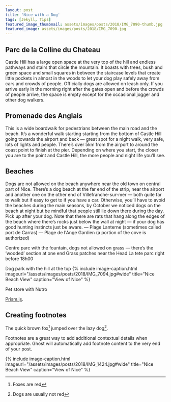 ```yaml
---
layout: post
title: 'Nice with a Dog'
tags: [Jekyll, Tips]
featured_image_thumbnail: assets/images/posts/2018/IMG_7090-thumb.jpg
featured_image: assets/images/posts/2018/IMG_7090.jpg
---
```


## Parc de la Colline du Chateau
Castle Hill has a large open space at the very top of the hill and endless pathways and stairs that circle the mountain. It boasts with trees, bush and green space and small squares in between the staircase levels that create little pockets in almost in the woods to let your dog play safely away from cars and crowds of people. Officially dogs are allowed on leash only. If you arrive early in the morning right after the gates open and before the crowds of people arrive, the space is empty except for the occasional jogger and other dog walkers.

## Promenade des Anglais
This is a wide boardwalk for pedestrians between the main road and the beach. It’s a wonderful walk starting starting from the bottom of Castle Hill going towards the airport and back — great spot for a night walk, very safe, lots of lights and people. There’s over 5km from the airport to around the coast point to finish at the pier. Depending on where you start, the closer you are to the point and Castle Hill, the more people and night life you’ll see.

## Beaches
Dogs are not allowed on the beach anywhere near the old town on central part of Nice. There’s a dog beach at the far end of the strip, near the airport and another one on the other end of Villefranche-sur-mer — both quite far to walk but if easy to get to if you have a car. Otherwise, you’ll have to avoid the beaches during the main seasons, by October we noticed dogs on the beach at night but be mindful that people still lie down there during the day. Pick up after your dog. Note that there are rats that hang along the edges of the beach where there’s rocks just below the wall at night — if your dog has good hunting instincts just be aware.
— Plage Lanterne (sometimes called port de Carras)
— Plage de l'Ange Gardien (a portion of the cove is authorized)

Centre parc with the fountain, dogs not allowed on grass — there’s the ‘wooded’ section at one end
Grass patches near the Head
La tete parc right before 18h00

Dog park with the hill at the top
{% include image-caption.html imageurl="/assets/images/posts/2018/IMG_7094.jpg#wide" title="Nice Beach View" caption="View of Nice" %}

Pet store with Nutro

[Prism.js](http://prismjs.com/).

## Creating footnotes

The quick brown fox[^1] jumped over the lazy dog[^2].

[^1]: Foxes are red
[^2]: Dogs are usually not red

Footnotes are a great way to add additional contextual details when appropriate. Ghost will automatically add footnote content to the very end of your post.

{% include image-caption.html imageurl="/assets/images/posts/2018/IMG_1424.jpg#wide" title="Nice Beach View" caption="View of Nice" %}

